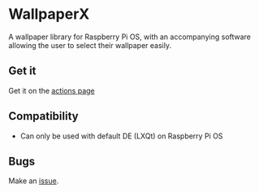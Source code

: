 # WallpaperX
A wallpaper library for Raspberry Pi OS, with an accompanying software allowing the user to select their wallpaper easily.

## Get it
Get it on the [actions page](https://github.com/aarikpokras/rpi-wpx/actions)

## Compatibility
* Can only be used with default DE (LXQt) on Raspberry Pi OS

## Bugs
Make an [issue](https://github.com/aarikpokras/rpi-wpx/issues/new).
